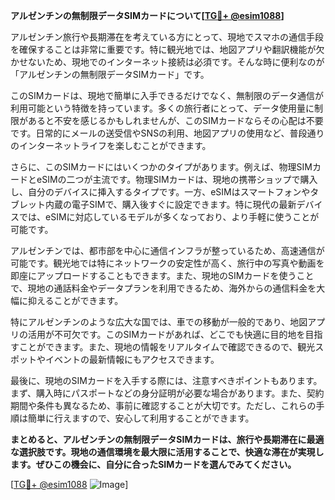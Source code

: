 **アルゼンチンの無制限データSIMカードについて[[TG💪+ @esim1088](https://t.me/s/esim1088)]**

アルゼンチン旅行や長期滞在を考えている方にとって、現地でスマホの通信手段を確保することは非常に重要です。特に観光地では、地図アプリや翻訳機能が欠かせないため、現地でのインターネット接続は必須です。そんな時に便利なのが「アルゼンチンの無制限データSIMカード」です。

このSIMカードは、現地で簡単に入手できるだけでなく、無制限のデータ通信が利用可能という特徴を持っています。多くの旅行者にとって、データ使用量に制限があると不安を感じるかもしれませんが、このSIMカードならその心配は不要です。日常的にメールの送受信やSNSの利用、地図アプリの使用など、普段通りのインターネットライフを楽しむことができます。

さらに、このSIMカードにはいくつかのタイプがあります。例えば、物理SIMカードとeSIMの二つが主流です。物理SIMカードは、現地の携帯ショップで購入し、自分のデバイスに挿入するタイプです。一方、eSIMはスマートフォンやタブレット内蔵の電子SIMで、購入後すぐに設定できます。特に現代の最新デバイスでは、eSIMに対応しているモデルが多くなっており、より手軽に使うことが可能です。

アルゼンチンでは、都市部を中心に通信インフラが整っているため、高速通信が可能です。観光地では特にネットワークの安定性が高く、旅行中の写真や動画を即座にアップロードすることもできます。また、現地のSIMカードを使うことで、現地の通話料金やデータプランを利用できるため、海外からの通信料金を大幅に抑えることができます。

特にアルゼンチンのような広大な国では、車での移動が一般的であり、地図アプリの活用が不可欠です。このSIMカードがあれば、どこでも快適に目的地を目指すことができます。また、現地の情報をリアルタイムで確認できるので、観光スポットやイベントの最新情報にもアクセスできます。

最後に、現地のSIMカードを入手する際には、注意すべきポイントもあります。まず、購入時にパスポートなどの身分証明が必要な場合があります。また、契約期間や条件も異なるため、事前に確認することが大切です。ただし、これらの手順は簡単に行えますので、安心して利用することができます。

**まとめると、アルゼンチンの無制限データSIMカードは、旅行や長期滞在に最適な選択肢です。現地の通信環境を最大限に活用することで、快適な滞在が実現します。ぜひこの機会に、自分に合ったSIMカードを選んでみてください。**

[[TG💪+ @esim1088](https://t.me/s/esim1088) ![Image](https://i.postimg.cc/Y0z9fWf4/image.png)]